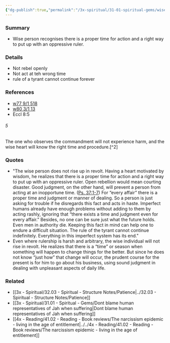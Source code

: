 ```yaml
---
{"dg-publish":true,"permalink":"/3x-spiritual/31-01-spiritual-gems/wise-will-know-the-right-time-and-procedure/"}
---
```



### Summary
- Wise person recognises there is a proper time for action and a right way to put up with an oppressive ruler.

### Details
- Not rebel openly
- Not act at teh wrong time
- rule of a tyrant cannot continue forever

### References
- [w77 9/1 518](https://www.jw.org/finder?wtlocale=E&docid=1977641&srctype=wol&srcid=share&par=12)
- [w80 3/1 13](https://www.jw.org/finder?wtlocale=E&docid=1980166&srctype=wol&srcid=share&par=25)
- Eccl 8:5 
<div class="transclusion internal-embed is-loaded"><div class="markdown-embed">



###### 5
The one who observes the commandment will not experience harm, and the wise heart will know the right time and procedure.[^2]


</div></div>

### Quotes
- "The wise person does not rise up in revolt. Having a heart motivated by wisdom, he realizes that there is a proper time for action and a right way to put up with an oppressive ruler. Open rebellion would mean courting disaster. Good judgment, on the other hand, will prevent a person from acting at an inopportune time. ([Ps. 37:1-7](https://wol.jw.org/en/wol/bc/r1/lp-e/1977641/8/0)) For “every affair” there is a proper time and judgment or manner of dealing. So a person is just asking for trouble if he disregards this fact and acts in haste. Imperfect humans already have enough problems without adding to them by acting rashly, ignoring that “there exists a time and judgment even for every affair.” Besides, no one can be sure just what the future holds. Even men in authority die. Keeping this fact in mind can help one to endure a difficult situation. The rule of the tyrant cannot continue indefinitely. Everything in this imperfect system has its end."
- Even where rulership is harsh and arbitrary, the wise individual will not rise in revolt. He realizes that there is a “time” or season when something will happen to change things for the better. But since he does not know “just how” that change will occur, the prudent course for the present is for him to go about his business, using sound judgment in dealing with unpleasant aspects of daily life.​

### Related
- [[3x - Spiritual/32.03 - Spiritual - Structure Notes/Patience\|../32.03 - Spiritual - Structure Notes/Patience]]
- [[3x - Spiritual/31.01 - Spiritual - Gems/Dont blame human representatives of Jah when suffering\|Dont blame human representatives of Jah when suffering]]
- [[4x - Reading/41.02 - Reading - Book reviews/The narcissism epidemic - living in the age of entitlement\|../../4x - Reading/41.02 - Reading - Book reviews/The narcissism epidemic - living in the age of entitlement]]